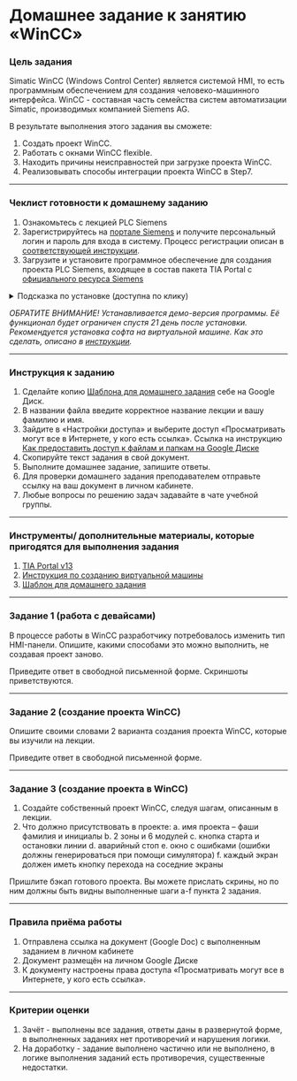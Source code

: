 # Домашнее задание к занятию «WinCC»

### Цель задания

Simatic WinCC (Windows Control Center) является системой HMI, то есть программным обеспечением для создания человеко-машинного интерфейса.  WinCC - составная часть семейства систем автоматизации Simatic, производимых компанией Siemens AG. 

В результате выполнения этого задания вы сможете:

1. Создать проект WinCC.
2. Работать с окнами WinCC flexible.
3. Находить причины неисправностей при загрузке проекта WinCC.
4. Реализовывать способы интеграции проекта WinCC в Step7.

------

### Чеклист готовности к домашнему заданию

1. Ознакомьтесь с лекцией PLC Siemens
2. Зарегистрируйтесь на [портале Siemens](https://mall.industry.siemens.com/goos/WelcomePage.aspx?regionUrl=/ru&language=ru) и получите персональный логин и пароль для входа в систему. Процесс регистрации описан в [соответствующей инструкции](https://docs.google.com/presentation/d/1RPHvCE2OxBbHRMWSAV2E-HxscZvR2nRIZVHCy8hvjJE/edit?usp=sharing).
3. Загрузите и установите программное обеспечение для создания проекта PLC Siemens, входящее в состав пакета TIA Portal с [официального ресурса Siemens](https://support.industry.siemens.com/cs/document/78793685/simatic-step-7-(tia-portal)-v13-trial-download?dti=0&lc=en-DE)
<details>
  <summary> Подсказка по установке (доступна по клику)</summary>
  
  
1. Скачайте все файлы по [ссылке](https://support.industry.siemens.com/cs/document/109745155/simatic-step-7-including-plcsim-v13-sp2-trial-download?dti=0&lc=en-DE) в две отдельные папки:
  - STEP 7 Professional V13 SP2 (DVD 1, DVD 2, SHA-256 checksum)
  ![image](https://github.com/netology-code/phd-homeworks/blob/main/6.6/Step7_1.png)
  - SIMATIC STEP 7 PLCSIM V13 SP2 for STEP 7 Basic and STEP 7 Professional (включая SHA-256 checksum)
    ![image](https://github.com/netology-code/phd-homeworks/blob/main/6.6/Step7_2.png)
2. Запустите установочный файл SIMATIC_STEP_7_Professional_V13_SP2_Upd4.exe, пройдите стандартную процедуру установки.
3. Запустите установочный файл SIMATIC_S7_PLCSIM_V13_SP2.exe, пройдите стандартную процедуру установки.

    ---
  
</details>
  
*ОБРАТИТЕ ВНИМАНИЕ! Устанавливается демо-версия программы. Её функционал будет ограничен спустя 21 день после установки. Рекомендуется установка софта на виртуальной машине. Как это сделать, описано в [инструкции](https://docs.google.com/presentation/d/1psnSlotXT7cr8ECnaZaTCDLnIyYOGUzCArLeydeRztY/edit?usp=sharing).*

------

### Инструкция к заданию

1. Сделайте копию [Шаблона для домашнего задания](https://docs.google.com/document/d/1zMiXFVbQfThpDjIDXWCMfFhiItf6xTUbK7sXsEp7NPo/edit?usp=sharing) себе на Google Диск.
2. В названии файла введите корректное название лекции и вашу фамилию и имя.
3. Зайдите в «Настройки доступа» и выберите доступ «Просматривать могут все в Интернете, у кого есть ссылка». Ссылка на инструкцию [Как предоставить доступ к файлам и папкам на Google Диске](https://support.google.com/docs/answer/2494822?hl=ru&co=GENIE.Platform%3DDesktop)
4. Скопируйте текст задания в свой документ.
5. Выполните домашнее задание, запишите ответы.
6. Для проверки домашнего задания преподавателем отправьте ссылку на ваш документ в личном кабинете.
7. Любые вопросы по решению задач задавайте в чате учебной группы.

------

### Инструменты/ дополнительные материалы, которые пригодятся для выполнения задания

1. [TIA Portal v13](https://support.industry.siemens.com/cs/document/78793685/simatic-step-7-(tia-portal)-v13-trial-download?dti=0&lc=en-DE)
2. [Инструкция по созданию виртуальной машины](https://docs.google.com/presentation/d/1psnSlotXT7cr8ECnaZaTCDLnIyYOGUzCArLeydeRztY/edit?usp=sharing)
3. [Шаблон для домашнего задания](https://docs.google.com/document/d/1zMiXFVbQfThpDjIDXWCMfFhiItf6xTUbK7sXsEp7NPo/edit?usp=sharing)

-----

### Задание 1 (работа с девайсами)

В процессе работы в WinCC разработчику потребовалось изменить тип HMI-панели.
Опишите, какими способами это можно выполнить, не создавая проект заново. 

Приведите ответ в свободной письменной форме. Скриншоты приветствуются.

------

### Задание 2 (создание проекта WinCC)

Опишите своими словами 2 варианта создания проекта WinCC, которые вы изучили на лекции.

Приведите ответ в свободной письменной форме.

------

### Задание 3 (создание проекта в WinCC)

1.	Создайте собственный проект WinCC, следуя шагам, описанным в лекции.
2.	Что должно присутствовать в проекте:
a. имя проекта – фаши фамилия и инициалы
b. 2 зоны и 6 модулей
c. кнопка старта и остановки линии
d. аварийный стоп
e. окно с ошибками (ошибки должны генерироваться при помощи симулятора)
f. каждый экран должен иметь кнопку перехода на соседние экраны

Пришлите бэкап готового проекта.
Вы можете прислать скрины, но по ним должны быть видны выполненные шаги a-f пункта 2 задания.

------

### Правила приёма работы

1. Отправлена ссылка на документ (Google Doc) с выполненным заданием в личном кабинете
2. Документ размещён на личном Google Диске
3. К документу настроены права доступа «Просматривать могут все в Интернете, у кого есть ссылка».

------

### Критерии оценки

1. Зачёт - выполнены все задания, ответы даны в развернутой форме, в выполненных заданиях нет противоречий и нарушения логики.
2. На доработку - задание выполнено частично или не выполнено, в логике выполнения заданий есть противоречия, существенные недостатки.


